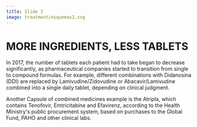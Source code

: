 ```yaml
---
title: Slide 3
image: treatment/esquemas2.svg
---
```


# MORE INGREDIENTS, LESS TABLETS

In 2017, the number of tablets each patient had to take began to decrease significantly, as pharmaceutical companies started to transition from single to compound formulas. For example, different combinations with Didanosina (DDI) are replaced by Lamivudine/Zidovudine or Abacavir/Lamivudine combined into a single daily tablet, depending on clinical judgment.

Another Capsule of combined medicines example is the Atripla, which contains Tenofovir, Emtricitabine and Efavirenz, according to the Health Ministry's public procurement system, based on purchases to the Global Fund, PAHO and other clinical labs.